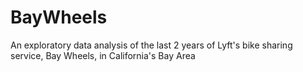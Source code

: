 # BayWheels
An exploratory data analysis of the last 2 years of Lyft's bike sharing service, Bay Wheels, in California's Bay Area
